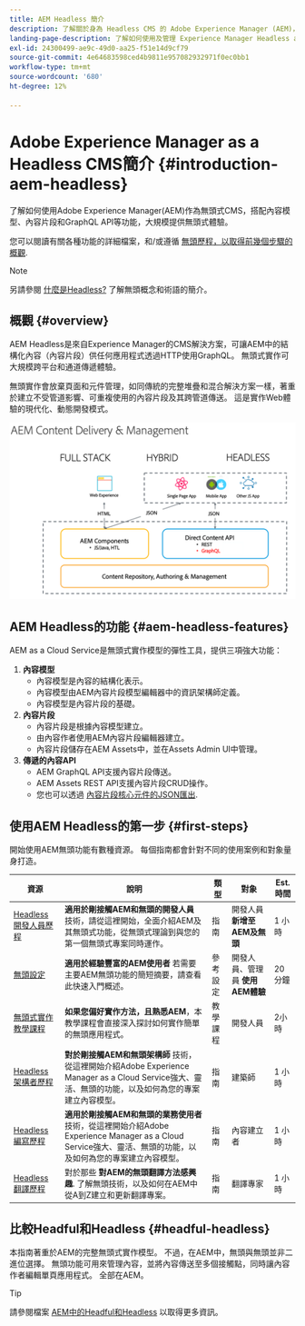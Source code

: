 ```yaml
---
title: AEM Headless 簡介
description: 了解關於身為 Headless CMS 的 Adobe Experience Manager (AEM)，以及了解詳細文件和 Headless 歷程。 了解如何使用內容模型、內容片段和 GraphQL API 等功能來增強 Headless 體驗。
landing-page-description: 了解如何使用及管理 Experience Manager Headless as a Cloud Service。
exl-id: 24300499-ae9c-49d0-aa25-f51e14d9cf79
source-git-commit: 4e64683598ced4b9811e957082932971f0ec0bb1
workflow-type: tm+mt
source-wordcount: '680'
ht-degree: 12%

---
```



# Adobe Experience Manager as a Headless CMS簡介 {#introduction-aem-headless}

了解如何使用Adobe Experience Manager(AEM)作為無頭式CMS，搭配內容模型、內容片段和GraphQL API等功能，大規模提供無頭式體驗。

您可以閱讀有關各種功能的詳細檔案，和/或遵循 [無頭歷程，以取得前幾個步驟的概觀](#first-steps).

>[!NOTE]
>
>另請參閱 [什麼是Headless?](/help/headless/what-is-headless.md) 了解無頭概念和術語的簡介。

## 概觀 {#overview}

AEM Headless是來自Experience Manager的CMS解決方案，可讓AEM中的結構化內容（內容片段）供任何應用程式透過HTTP使用GraphQL。 無頭式實作可大規模跨平台和通道傳遞體驗。

無頭實作會放棄頁面和元件管理，如同傳統的完整堆疊和混合解決方案一樣，著重於建立不受管道影響、可重複使用的內容片段及其跨管道傳送。 這是實作Web體驗的現代化、動態開發模式。

![AEM實作模型](assets/aem-implementation-models.png)

## AEM Headless的功能 {#aem-headless-features}

AEM as a Cloud Service是無頭式實作模型的彈性工具，提供三項強大功能：

1. **內容模型**
   * 內容模型是內容的結構化表示。
   * 內容模型由AEM內容片段模型編輯器中的資訊架構師定義。
   * 內容模型是內容片段的基礎。
1. **內容片段**
   * 內容片段是根據內容模型建立。
   * 由內容作者使用AEM內容片段編輯器建立。
   * 內容片段儲存在AEM Assets中，並在Assets Admin UI中管理。
1. **傳遞的內容API**
   * AEM GraphQL API支援內容片段傳送。
   * AEM Assets REST API支援內容片段CRUD操作。
   * 您也可以透過 [內容片段核心元件的JSON匯出](https://experienceleague.adobe.com/docs/experience-manager-core-components/using/components/content-fragment-component.html).

## 使用AEM Headless的第一步 {#first-steps}

開始使用AEM無頭功能有數種資源。 每個指南都會針對不同的使用案例和對象量身打造。

| 資源 | 說明 | 類型 | 對象 | Est. 時間 |
|---|---|---|---|---|
| [Headless 開發人員歷程](/help/journey-headless/developer/overview.md) | **適用於剛接觸AEM和無頭的開發人員** 技術，請從這裡開始，全面介紹AEM及其無頭式功能，從無頭式理論到與您的第一個無頭式專案同時運作。 | 指南 | 開發人員 **新增至AEM及無頭** | 1 小時 |
| [無頭設定](/help/headless/setup/introduction.md) | **適用於經驗豐富的AEM使用者** 若需要主要AEM無頭功能的簡短摘要，請查看此快速入門概述。 | 參考設定 | 開發人員、管理員 **使用AEM體驗** | 20分鐘 |
| [無頭式實作教學課程](https://experienceleague.adobe.com/docs/experience-manager-learn/getting-started-with-aem-headless/graphql/multi-step/overview.html) | **如果您偏好實作方法，且熟悉AEM**，本教學課程會直接深入探討如何實作簡單的無頭應用程式。 | 教學課程 | 開發人員 | 2小時 |
| [Headless 架構者歷程](/help/journey-headless/architect/overview.md)  | **對於剛接觸AEM和無頭架構師** 技術，從這裡開始介紹Adobe Experience Manager as a Cloud Service強大、靈活、無頭的功能，以及如何為您的專案建立內容模型。 | 指南 | 建築師 | 1 小時 |
| [Headless 編寫歷程](/help/journey-headless/author/overview.md) | **適用於剛接觸AEM和無頭的業務使用者** 技術，從這裡開始介紹Adobe Experience Manager as a Cloud Service強大、靈活、無頭的功能，以及如何為您的專案建立內容模型。 | 指南 | 內容建立者 | 1 小時 |
| [Headless 翻譯歷程](/help/journey-headless/translation/overview.md) | 對於那些 **對AEM的無頭翻譯方法感興趣**. 了解無頭技術，以及如何在AEM中從A到Z建立和更新翻譯專案。 | 指南 | 翻譯專家 | 1 小時 |

## 比較Headful和Headless {#headful-headless}

本指南著重於AEM的完整無頭式實作模型。 不過，在AEM中，無頭與無頭並非二進位選擇。 無頭功能可用來管理內容，並將內容傳送至多個接觸點，同時讓內容作者編輯單頁應用程式。 全部在AEM。

>[!TIP]
>
>請參閱檔案 [AEM中的Headful和Headless](/help/implementing/developing/headful-headless.md) 以取得更多資訊。
